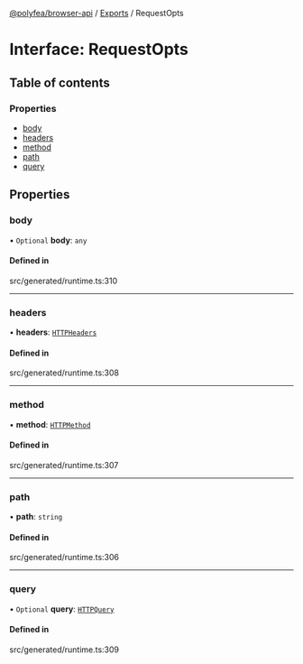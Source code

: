[@polyfea/browser-api](../README.md) / [Exports](../modules.md) / RequestOpts

# Interface: RequestOpts

## Table of contents

### Properties

- [body](RequestOpts.md#body)
- [headers](RequestOpts.md#headers)
- [method](RequestOpts.md#method)
- [path](RequestOpts.md#path)
- [query](RequestOpts.md#query)

## Properties

### body

• `Optional` **body**: `any`

#### Defined in

src/generated/runtime.ts:310

___

### headers

• **headers**: [`HTTPHeaders`](../modules.md#httpheaders)

#### Defined in

src/generated/runtime.ts:308

___

### method

• **method**: [`HTTPMethod`](../modules.md#httpmethod)

#### Defined in

src/generated/runtime.ts:307

___

### path

• **path**: `string`

#### Defined in

src/generated/runtime.ts:306

___

### query

• `Optional` **query**: [`HTTPQuery`](../modules.md#httpquery)

#### Defined in

src/generated/runtime.ts:309
